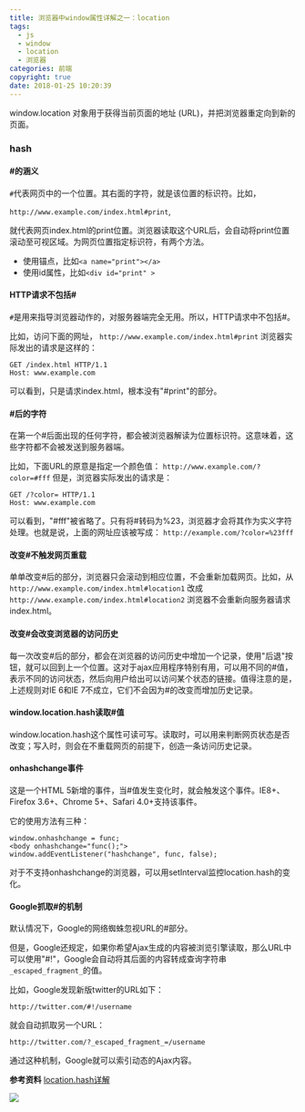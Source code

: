```yaml
---
title: 浏览器中window属性详解之一：location
tags:
  - js
  - window
  - location
  - 浏览器
categories: 前端
copyright: true
date: 2018-01-25 10:20:39
---
```

window.location 对象用于获得当前页面的地址 (URL)，并把浏览器重定向到新的页面。
<!--more-->

### hash
#### #的涵义

`#`代表网页中的一个位置。其右面的字符，就是该位置的标识符。比如，

`http://www.example.com/index.html#print`,

就代表网页index.html的print位置。浏览器读取这个URL后，会自动将print位置滚动至可视区域。为网页位置指定标识符，有两个方法。
* 使用锚点，比如`<a name="print"></a>`
* 使用id属性，比如`<div id="print" >`

#### HTTP请求不包括#
`#`是用来指导浏览器动作的，对服务器端完全无用。所以，HTTP请求中不包括#。

比如，访问下面的网址，
`http://www.example.com/index.html#print`
浏览器实际发出的请求是这样的：
```
GET /index.html HTTP/1.1
Host: www.example.com
```
可以看到，只是请求index.html，根本没有"#print"的部分。

#### #后的字符

在第一个#后面出现的任何字符，都会被浏览器解读为位置标识符。这意味着，这些字符都不会被发送到服务器端。

比如，下面URL的原意是指定一个颜色值：
`http://www.example.com/?color=#fff`
但是，浏览器实际发出的请求是：
```
GET /?color= HTTP/1.1
Host: www.example.com
```
可以看到，"#fff"被省略了。只有将#转码为%23，浏览器才会将其作为实义字符处理。也就是说，上面的网址应该被写成：
`http://example.com/?color=%23fff`

#### 改变#不触发网页重载
单单改变#后的部分，浏览器只会滚动到相应位置，不会重新加载网页。比如，从　
`http://www.example.com/index.html#location1`
改成
`http://www.example.com/index.html#location2`
浏览器不会重新向服务器请求index.html。

#### 改变#会改变浏览器的访问历史
每一次改变#后的部分，都会在浏览器的访问历史中增加一个记录，使用"后退"按钮，就可以回到上一个位置。这对于ajax应用程序特别有用，可以用不同的#值，表示不同的访问状态，然后向用户给出可以访问某个状态的链接。值得注意的是，上述规则对IE 6和IE 7不成立，它们不会因为#的改变而增加历史记录。

#### window.location.hash读取#值
window.location.hash这个属性可读可写。读取时，可以用来判断网页状态是否改变；写入时，则会在不重载网页的前提下，创造一条访问历史记录。

#### onhashchange事件
这是一个HTML 5新增的事件，当#值发生变化时，就会触发这个事件。IE8+、Firefox 3.6+、Chrome 5+、Safari 4.0+支持该事件。

它的使用方法有三种：
```
window.onhashchange = func;
<body onhashchange="func();">
window.addEventListener("hashchange", func, false);
```
对于不支持onhashchange的浏览器，可以用setInterval监控location.hash的变化。

#### Google抓取#的机制
默认情况下，Google的网络蜘蛛忽视URL的#部分。

但是，Google还规定，如果你希望Ajax生成的内容被浏览引擎读取，那么URL中可以使用"#!"，Google会自动将其后面的内容转成查询字符串`_escaped_fragment_`的值。

比如，Google发现新版twitter的URL如下：

`http://twitter.com/#!/username`

就会自动抓取另一个URL：

`http://twitter.com/?_escaped_fragment_=/username`

通过这种机制，Google就可以索引动态的Ajax内容。

**参考资料**
[location.hash详解](http://blog.csdn.net/baidu_31333625/article/details/54288223)

![](http://img.hb.aicdn.com/6ea4b2567fdde276653a78a0dd051f658789146ef831-QMJ9Tm_fw658)